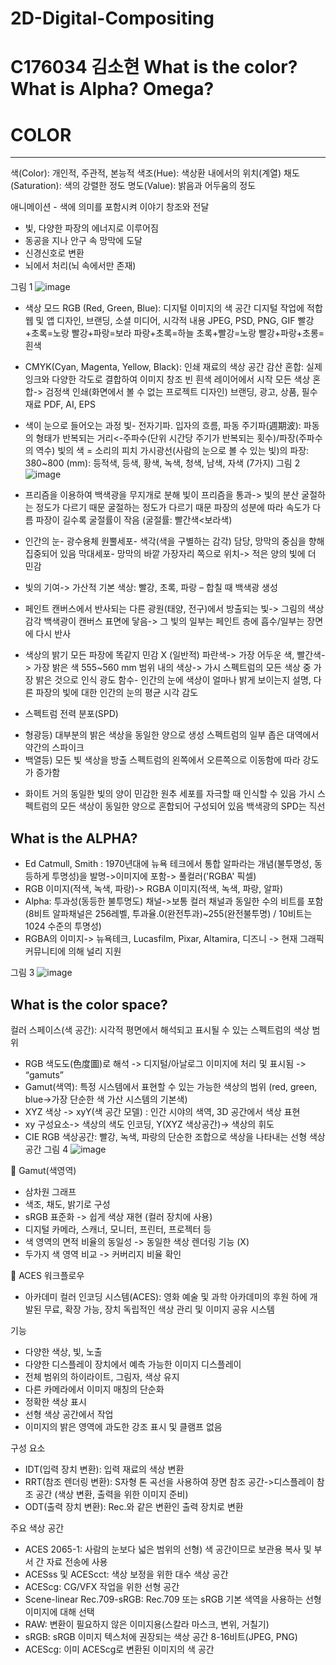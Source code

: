 # 2D-Digital-Compositing
C176034 김소현
What is the color? What is Alpha? Omega?
=============

#	COLOR
-------------
색(Color): 개인적, 주관적, 본능적
색조(Hue): 색상환 내에서의 위치(계열)
채도(Saturation): 색의 강렬한 정도
명도(Value): 밝음과 어두움의 정도

애니메이션 <UP>- 색에 의미를 포함시켜 이야기 창조와 전달
*	빛, 다양한 파장의 에너지로 이루어짐
*	동공을 지나 안구 속 망막에 도달
*	신경신호로 변환
*	뇌에서 처리(뇌 속에서만 존재) 
  
그림 1
  ![image](https://user-images.githubusercontent.com/112869155/192253093-e7ca4756-9ded-444c-829f-87d12ca9f854.png)

 

*	색상 모드
RGB (Red, Green, Blue): 디지털 이미지의 색 공간
디지털 작업에 적합
웹 및 앱 디자인, 브랜딩, 소셜 미디어, 시각적 내용
JPEG, PSD, PNG, GIF
빨강+초록=노랑
빨강+파랑=보라
파랑+초록=하늘
초록+빨강=노랑
빨강+파랑+초롱=흰색
  
* CMYK(Cyan, Magenta, Yellow, Black): 인쇄 재료의 색상 공간
감산 혼합: 실제 잉크와 다양한 각도로 결합하여 이미지 창조
빈 흰색 레이어에서 시작
모든 색상 혼합-> 검정색
인쇄(화면에서 볼 수 없는 프로젝트 디자인)
브랜딩, 광고, 상품, 필수 재료
PDF, AI, EPS 

*	색이 눈으로 들어오는 과정
빛- 전자기파. 입자의 흐름, 파동
주기파(週期波): 파동의 형태가 반복되는 거리<-주파수(단위 시간당 주기가 반복되는 횟수)/파장(주파수의 역수)
빛의 색 = 소리의 피치
가시광선(사람의 눈으로 볼 수 있는 빛)의 파장: 380~800 (mm): 등적색, 등색, 황색, 녹색, 청색, 남색, 자색 (7가지)
그림 2
                                    ![image](https://user-images.githubusercontent.com/112869155/192255431-438e74a6-9080-4fea-b1e1-510999cb60c0.png)

 
*	프리즘을 이용하여 백색광을 무지개로 분해
빛이 프리즘을 통과-> 빛의 분산 굴절하는 정도가 다르기 때문
굴절하는 정도가 다르기 때문
파장의 성분에 따라 속도가 다름
파장이 길수록 굴절률이 작음 (굴절률: 빨간색<보라색)

*	인간의 눈- 광수용체
원뿔세포- 색각(색을 구별하는 감각) 담당, 망막의 중심을 향해 집중되어 있음
막대세포- 망막의 바깥 가장자리 쪽으로 위치-> 적은 양의 빛에 더 민감
  
*	빛의 기여-> 가산적
기본 색상: 빨강, 초록, 파랑 – 합칠 때 백색광 생성
  
*	페인트
캔버스에서 반사되는 다른 광원(태양, 전구)에서 방출되는 빛-> 그림의 색상 감각
백색광이 캔버스 표면에 닿음-> 그 빛의 일부는 페인트 층에 흡수/일부는 장면에 다시 반사
  
*	색상의 밝기
모든 파장에 똑같지 민감 X
(일반적) 파란색-> 가장 어두운 색, 빨간색-> 가장 밝은 색
555~560 mm 범위 내의 색상-> 가시 스펙트럼의 모든 색상 중 가장 밝은 것으로 인식
광도 함수- 인간의 눈에 색상이 얼마나 밝게 보이는지 설명, 다른 파장의 빛에 대한 인간의 눈의 평균 시각 감도
  
*	스펙트럼 전력 분포(SPD)
+ 형광등) 대부분의 밝은 색상을 동일한 양으로 생성
        스펙트럼의 일부 좁은 대역에서 약간의 스파이크
+ 백열등) 모든 빛 색상을 방출
        스펙트럼의 왼쪽에서 오른쪽으로 이동함에 따라 강도가 증가함

*	화이트
거의 동일한 빛의 양이 민감한 원추 세포를 자극할 때 인식할 수 있음
가시 스펙트럼의 모든 색상이 동일한 양으로 혼합되어 구성되어 있음
백색광의 SPD는 직선  

What is the ALPHA?
-------------

-	Ed Catmull, Smith : 1970년대에 뉴욕 테크에서 통합 알파라는 개념(불투명성, 동등하게 투명성)을 발명->이미지에 포함-> 풀컬러('RGBA' 픽셀)
-	RGB 이미지(적색, 녹색, 파랑)-> RGBA 이미지(적색, 녹색, 파랑, 알파)
-	Alpha: 투과성(동등한 불투명도) 채널->보통 컬러 채널과 동일한 수의 비트를 포함 (8비트 알파채널은 256레벨, 투과율.0(완전투과)~255(완전불투명) / 10비트는 1024 수준의 투명성)
-	RGBA의 이미지-> 뉴욕테크, Lucasfilm, Pixar, Altamira, 디즈니 -> 현재 그래픽 커뮤니티에 의해 널리 지원 
  
그림 3 ![image](https://user-images.githubusercontent.com/112869155/192256509-f2cca27d-9f63-4290-bb8c-4fe15d2056b4.png)

 
What is the color space?
-------------

컬러 스페이스(색 공간): 시각적 평면에서 해석되고 표시될 수 있는 스펙트럼의 색상 범위
-	RGB 색도도(色度圖)로 해석 -> 디지털/아날로그 이미지에 처리 및 표시됨 -> “gamuts” 
-	Gamut(색역): 특정 시스템에서 표현할 수 있는 가능한 색상의 범위 (red, green, blue->가장 단순한 색 가산 시스템의 기본색)
-	XYZ 색상 -> xyY(색 공간 모델) : 인간 시야의 색역, 3D 공간에서 색상 표현
-	xy 구성요소-> 색상의 색도 인코딩, Y(XYZ 색상공간)-> 색상의 휘도
-	CIE RGB 색상공간: 빨강, 녹색, 파랑의 단순한 조합으로 색상을 나타내는 선형 색상 공간 
그림 4 ![image](https://user-images.githubusercontent.com/112869155/192256773-847b1460-c0f9-4c10-96fc-1a67d299e3eb.png)

 
	Gamut(색영역)
-	삼차원 그래프
-	색조, 채도, 밝기로 구성
-	sRGB 표준화 -> 쉽게 색상 재현 (컬러 장치에 사용)
-	디지털 카메라, 스캐너, 모니터, 프린터, 프로젝터 등
-	색 영역의 면적 비율의 동일성 -> 동일한 색상 렌더링 기능 (X)
-	두가지 색 영역 비교 -> 커버리지 비율 확인 

	ACES 워크플로우
-	아카데미 컬러 인코딩 시스템(ACES): 영화 예술 및 과학 아카데미의 후원 하에 개발된 무료, 확장 가능, 장치 독립적인 색상 관리 및 이미지 공유 시스템
  
기능
-	다양한 색상, 빛, 노출
-	다양한 디스플레이 장치에서 예측 가능한 이미지 디스플레이
-	전체 범위의 하이라이트, 그림자, 색상 유지
-	다른 카메라에서 이미지 매칭의 단순화
-	정확한 색상 표시
-	선형 색상 공간에서 작업
-	이미지의 밝은 영역에 과도한 강조 표시 및 클램프 없음
  
구성 요소
-	IDT(입력 장치 변환): 입력 재료의 색상 변환
-	RRT(참조 렌더링 변환): S자형 톤 곡선을 사용하여 장면 참조 공간->디스플레이 참조 공간 (색상 변환, 출력을 위한 이미지 준비)
-	ODT(출력 장치 변환): Rec.와 같은 변환인 출력 장치로 변환
  
주요 색상 공간
-	ACES 2065-1: 사람의 눈보다 넓은 범위의 선형) 색 공간이므로 보관용 복사 및 부서 간 자료 전송에 사용
-	ACESss 및 ACEScct: 색상 보정을 위한 대수 색상 공간
-	ACEScg: CG/VFX 작업을 위한 선형 공간
-	Scene-linear Rec.709-sRGB: Rec.709 또는 sRGB 기본 색역을 사용하는 선형 이미지에 대해 선택
-	RAW: 변환이 필요하지 않은 이미지용(스칼라 마스크, 변위, 거칠기)
-	sRGB: sRGB 이미지 텍스처에 권장되는 색상 공간 8-16비트(JPEG, PNG)
-	ACEScg: 이미 ACEScg로 변환된 이미지의 색 공간 

